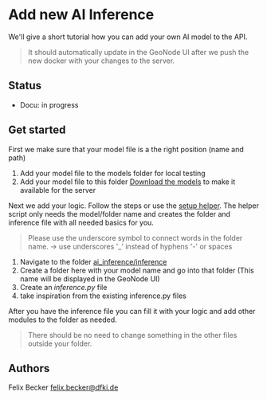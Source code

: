 # Add new AI Inference

We'll give a short tutorial how you can add your own AI model to the API.

> It should automatically update in the GeoNode UI after we push the new docker with your changes to the server.

## Status

* Docu: in progress

## Get started

First we make sure that your model file is a the right position (name and path)

1. Add your model file to the models folder for local testing
1. Add your model file to this folder [Download the models](https://cloud.dfki.de/owncloud/index.php/s/rQWsqfktx2drabb) to make it available for the server

Next we add your logic. Follow the steps or use the [setup helper](./create_new_inference_helper.py). The helper script only needs the model/folder name and creates the folder and inference file with all needed basics for you.

> Please use the underscore symbol to connect words in the folder name. -> use underscores '_' instead of hyphens '-' or spaces

1. Navigate to the folder [ai_inference/inference](./ai_inference/inference/)
1. Create a folder here with your model name and go into that folder (This name will be displayed in the GeoNode UI)
1. Create an *inference.py* file
1. take inspiration from the existing inference.py files

After you have the inference file you can fill it with your logic and add other modules to the folder as needed.

> There should be no need to change something in the other files outside your folder.

## Authors

Felix Becker <felix.becker@dfki.de>
